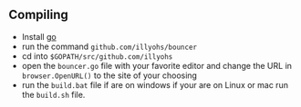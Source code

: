 ## Compiling
* Install [go](https://golang.org/dl/A)
* run the command `github.com/illyohs/bouncer`
* cd into `$GOPATH/src/github.com/illyohs`
* open the `bouncer.go` file with your favorite editor and change the URL in 	`browser.OpenURL()` to the site of your choosing
* run the `build.bat` file if are on windows if your are on Linux or mac run the `build.sh` file.